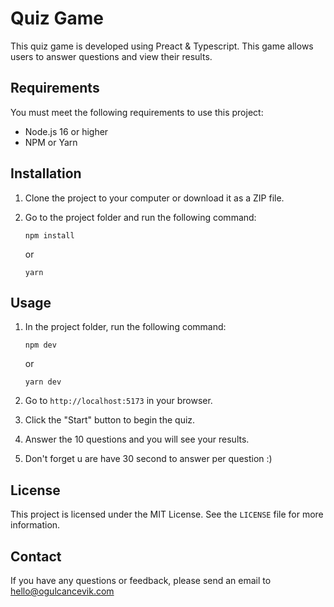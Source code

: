 # Quiz Game

This quiz game is developed using Preact & Typescript. This game allows users to answer questions and view their results.

## Requirements

You must meet the following requirements to use this project:

- Node.js 16 or higher
- NPM or Yarn

## Installation

1. Clone the project to your computer or download it as a ZIP file.
2. Go to the project folder and run the following command:

   ```
   npm install
   ```

   or

   ```
   yarn
   ```

## Usage

1. In the project folder, run the following command:

   ```
   npm dev
   ```

   or

   ```
   yarn dev
   ```

2. Go to `http://localhost:5173` in your browser.
3. Click the "Start" button to begin the quiz.
4. Answer the 10 questions and you will see your results.
5. Don't forget u are have 30 second to answer per question :)

## License

This project is licensed under the MIT License. See the `LICENSE` file for more information.

## Contact

If you have any questions or feedback, please send an email to hello@ogulcancevik.com
